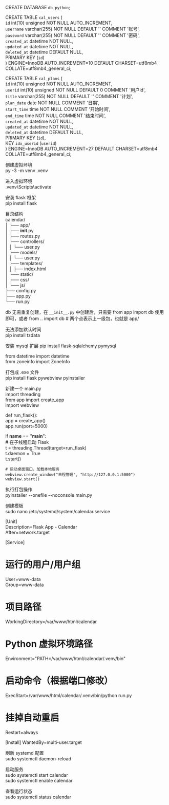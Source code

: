 CREATE DATABASE `db_python`;  

CREATE TABLE `cal_users` (  
  `id` int(10) unsigned NOT NULL AUTO_INCREMENT,  
  `username` varchar(255) NOT NULL DEFAULT '' COMMENT '账号',  
  `password` varchar(255) NOT NULL DEFAULT '' COMMENT '密码',  
  `created_at` datetime NOT NULL,  
  `updated_at` datetime NOT NULL,  
  `deleted_at` datetime DEFAULT NULL,  
  PRIMARY KEY (`id`)  
) ENGINE=InnoDB AUTO_INCREMENT=10 DEFAULT CHARSET=utf8mb4  COLLATE=utf8mb4_general_ci;

CREATE TABLE `cal_plans` (  
  `id` int(10) unsigned NOT NULL AUTO_INCREMENT,  
  `userid` int(10) unsigned NOT NULL DEFAULT 0 COMMENT '用户id',  
  `title` varchar(255) NOT NULL DEFAULT '' COMMENT '计划',  
  `plan_date` date NOT NULL COMMENT '日期',  
  `start_time` time NOT NULL COMMENT '开始时间',  
  `end_time` time NOT NULL COMMENT '结束时间',  
  `created_at` datetime NOT NULL,  
  `updated_at` datetime NOT NULL,  
  `deleted_at` datetime DEFAULT NULL,  
  PRIMARY KEY (`id`),  
  KEY `idx_userid` (`userid`)  
) ENGINE=InnoDB AUTO_INCREMENT=27 DEFAULT CHARSET=utf8mb4  COLLATE=utf8mb4_general_ci;

创建虚拟环境  
py -3 -m venv .venv

进入虚拟环境  
.venv\Scripts\activate

安装 flask 框架  
pip install flask

目录结构  
calendar/  
│
├── app/  
│   ├── __init__.py  
│   ├── routes.py  
│   ├── controllers/  
│   │   └── user.py  
│   ├── models/  
│   │   └── user.py  
│   ├── templates/  
│   │   ├── index.html  
│   └── static/  
│       ├── css/  
│       └── js/  
├── config.py  
├── app.py  
└── run.py  

db 无需重复创建，在 `__init__.py` 中创建后，只需要 from app import db 使用即可，或者 from .. import db  # 两个点表示上一级包，也就是 app/


无法添加默认时间  
pip install tzdata

安装 mysql 扩展
pip install flask-sqlalchemy pymysql

from datetime import datetime  
from zoneinfo import ZoneInfo

打包成 .exe 文件  
pip install flask pywebview pyinstaller

新建一个 main.py  
import threading  
from app import create_app  
import webview  

def run_flask():  
    app = create_app()  
    app.run(port=5000)

if __name__ == "__main__":  
    # 在子线程启动 Flask  
    t = threading.Thread(target=run_flask)  
    t.daemon = True  
    t.start()

    # 启动桌面窗口，加载本地服务  
    webview.create_window("日程管理", "http://127.0.0.1:5000")  
    webview.start()

执行打包操作  
pyinstaller --onefile --noconsole main.py

创建模板  
sudo nano /etc/systemd/system/calendar.service

[Unit]  
Description=Flask App - Calendar  
After=network.target  

[Service]  
# 运行的用户/用户组  
User=www-data  
Group=www-data  

# 项目路径  
WorkingDirectory=/var/www/html/calendar  

# Python 虚拟环境路径  
Environment="PATH=/var/www/html/calendar/.venv/bin"  

# 启动命令（根据端口修改） 
ExecStart=/var/www/html/calendar/.venv/bin/python run.py  

# 挂掉自动重启  
Restart=always  

[Install]
WantedBy=multi-user.target  

刷新 systemd 配置  
sudo systemctl daemon-reload  


启动服务  
sudo systemctl start calendar  
sudo systemctl enable calendar  

查看运行状态  
sudo systemctl status calendar  
